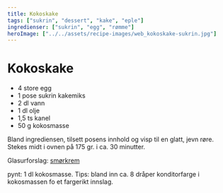 ```yaml
---
title: Kokoskake
tags: ["sukrin", "dessert", "kake", "eple"]
ingredienser: ["sukrin", "egg", "rømme"]
heroImage: ["../../assets/recipe-images/web_kokoskake-sukrin.jpg"]
---
```


# Kokoskake

- 4 store egg
- 1 pose sukrin kakemiks
- 2 dl vann
- 1 dl olje
- 1,5 ts kanel
- 50 g kokosmasse

Bland ingrediensen, tilsett posens innhold og visp til en glatt, jevn røre. Stekes midt i ovnen på 175 gr. i ca. 30 minutter.

Glasurforslag: [smørkrem](./smørkrem-sukrin)

pynt: 1 dl kokosmasse. Tips: bland inn ca. 8 dråper konditorfarge i kokosmassen fo et fargerikt innslag.
